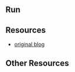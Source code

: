 ## Run

## Resources 

-  [original blog](https://nanonets.com/blog/ocr-with-tesseract/#opensourceocrtools)

## Other Resources 

